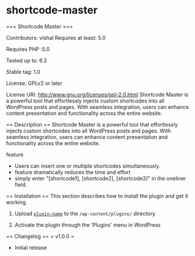 # shortcode-master
=== Shortcode Master ===

Contributors: vishal
Requires at least: 5.0

Requires PHP :5.0

Tested up to: 6.3

Stable tag: 1.0


License: GPLv2 or later

License URI: http://www.gnu.org/licenses/gpl-2.0.html
Shortcode Master is a powerful tool that effortlessly injects custom shortcodes into all WordPress posts and pages. With seamless integration, users can enhance content presentation and functionality across the entire website.

== Description ==
Shortcode Master is a powerful tool that effortlessly injects custom shortcodes into all WordPress posts and pages. With seamless integration, users can enhance content presentation and functionality across the entire website.

feature

* Users can insert one or multiple shortcodes simultaneously.
* feature dramatically reduces the time and effort
* simply enter "[shortcode1], [shortcode2], [shortcode3]" in the oneliner field.

== Installation ==
This section describes how to install the plugin and get it working.
1. Upload [`plugin-name`](link-to-github.zip) to the `/wp-content/plugins/` directory

2. Activate the plugin through the 'Plugins' menu in WordPress

   
== Changelog ==
= v1.0.0 =

* Initial release

